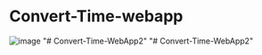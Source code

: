 ﻿# Convert-Time-webapp

![image](https://user-images.githubusercontent.com/46419278/161116090-c24b0b1b-5928-4400-af80-4228ec7ba9ba.png)
"# Convert-Time-WebApp2" 
"# Convert-Time-WebApp2" 
